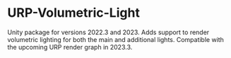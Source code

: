 # URP-Volumetric-Light
Unity package for versions 2022.3 and 2023. Adds support to render volumetric lighting for both the main and additional lights. Compatible with the upcoming URP render graph in 2023.3.
